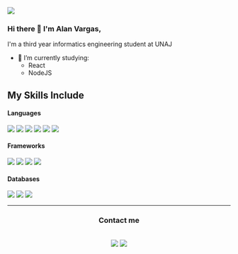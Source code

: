 ![](https://komarev.com/ghpvc/?username=AlanLeandroVargas)

### Hi there 👋 I'm Alan Vargas,

I'm a third year informatics engineering student at UNAJ 

- 🔭 I’m currently studying:
	- React
	- NodeJS

## My Skills Include

<h4> Languages </h4>
<span> 
  <img src="https://img.shields.io/badge/HTML5-orange?style=plastic&logo=html5&logoColor=white&labelColor=black">
  <img src="https://img.shields.io/badge/CSS3-blue?style=plastic&logo=css3&labelColor=black">
  <img src="https://img.shields.io/badge/JavaScript-yellow?style=plastic&logo=javascript&logoColor=white&labelColor=black">
  <img src="https://img.shields.io/badge/NodeJS-green?style=plastic&logo=nodedotjs&logoColor=white&labelColor=black">
  <img src="https://img.shields.io/badge/TypeScript-yellow?style=plastic&logo=typescript&logoColor=white&labelColor=black">
  <img src="https://img.shields.io/badge/C%23-purple?style=plastic">
</span>

<h4> Frameworks </h4>
<span>
  <img src="https://img.shields.io/badge/.NET-purple?style=plastic&logo=dotnet&labelColor=black">
  <img src="https://img.shields.io/badge/Express-yellow?style=plastic&logo=express&labelColor=black">
  <img src="https://img.shields.io/badge/Entity_Framework-purple?style=plastic">
  <img src="https://img.shields.io/badge/ASP.NET_Core-purple?style=plastic">
</span>

<h4> Databases </h4>
<span>
  <img src="https://img.shields.io/badge/MySQL-blue?style=plastic&logo=mysql&logoColor=white&logoSize=auto&labelColor=black">  
  <img src="https://img.shields.io/badge/MongoDB-green?style=plastic&logo=mongodb&logoColor=white&logoSize=big&labelColor=black">
  <img src="https://img.shields.io/badge/Microsoft_Sql_Server-red?style=plastic">
</span>

<hr>
<h3 align="center">Contact me</h3>
<br>	
<div align="center">
  <a target="_blank" href="https://linkedin.com/in/vargasalan03/"><img src="https://img.shields.io/badge/-LinkedIn-0077B5?style=plastic&logo=Linkedin&logoColor=white"></img></a>
  <a target="_blank" href="mailto:alanleandrovargas03@gmail.com"><img src="https://img.shields.io/badge/-Gmail-D14836?style=plastic&logo=Gmail&logoColor=white"></img></a>
</div>
